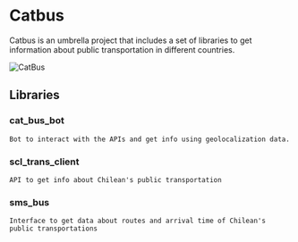 # Catbus
Catbus is an umbrella project that includes a set of libraries to get information about public transportation in different countries.

![CatBus](https://media.giphy.com/media/KEVODnr6kaJws/giphy.gif)

## Libraries
### cat_bus_bot
    Bot to interact with the APIs and get info using geolocalization data.
### scl_trans_client
    API to get info about Chilean's public transportation
### sms_bus
    Interface to get data about routes and arrival time of Chilean's public transportations
